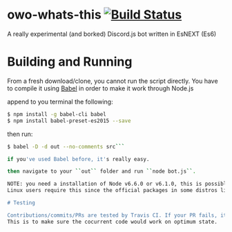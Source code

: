 # owo-whats-this [![Build Status](https://travis-ci.org/sr229/owo-whats-this.svg?branch=master)](https://travis-ci.org/sr229/owo-whats-this)
A really experimental (and borked) Discord.js bot written in EsNEXT (Es6)

# Building and Running

From a fresh download/clone, you cannot run the script directly. You have to compile it using [Babel](https://babeljs.io/) in order to make it work through Node.js

append to you terminal the following:
```sh
$ npm install -g babel-cli babel
$ npm install babel-preset-es2015 --save
```
then run:
```sh
$ babel -D -d out --no-comments src```

if you've used Babel before, it's really easy.

then navigate to your ``out`` folder and run ``node bot.js``.

NOTE: you need a installation of Node v6.6.0 or v6.1.0, this is possible by installing [nvm](http://nvm.sh)and make the following Node Environments your default (you can only set one).
Linux users require this since the official packages in some distros like Ubuntu only has 4.x.x. We hadn't tested against 4.xx.

# Testing

Contributions/commits/PRs are tested by Travis CI. If your PR fails, it won't be merged until it is fixed.
This is to make sure the cocurrent code would work on optimum state.